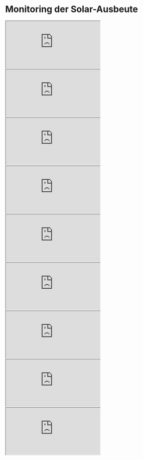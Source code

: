 <!--

author:   Sebastian Zug, André Dietrich
email:    sebastian.zug@informatik.tu-freiberg.de

icon: https://upload.wikimedia.org/wikipedia/commons/d/de/Logo_TU_Bergakademie_Freiberg.svg

@style
.flex-container {
    display: flex;
    flex-wrap: wrap; /* Allows the items to wrap as needed */
    align-items: stretch;
}

.flex-child,
.flex-child-1 { flex: 1; }
.flex-child-2 { flex: 2; }
.flex-child-3 { flex: 3; }
.flex-child-4 { flex: 4; }
.flex-child-5 { flex: 5; }
.flex-child-6 { flex: 6; }
.flex-child-7 { flex: 7; }
.flex-child-8 { flex: 8; }

.flex-child,
.flex-child-1,
.flex-child-2,
.flex-child-3,
.flex-child-4,
.flex-child-5,
.flex-child-6,
.flex-child-7,
.flex-child-8 {
    min-width: 400px;
    min-height: 240px;
}

@media (max-width: 600px) {
    .flex-child,
    .flex-child-1,
    .flex-child-2,
    .flex-child-3,
    .flex-child-4,
    .flex-child-5,
    .flex-child-6,
    .flex-child-7,
    .flex-child-8 {
        flex: 100%; /* Makes the child divs take up the full width on slim devices */
        margin-right: 0; /* Removes the right margin */
    }
}
@end
-->

# Monitoring der Solar-Ausbeute 

<div class="flex-container">

<iframe
  id="inlineFrameExample"
  title="Inline Frame Example"
  class="flex-child"
  src="https://thingspeak.com/channels/2610843/charts/1?bgcolor=%23ffffff&color=%23d62020&dynamic=true&results=60&type=line&update=15">
</iframe>

<iframe
  id="inlineFrameExample"
  title="Inline Frame Example"
  class="flex-child"
  src="https://thingspeak.com/channels/2610861/charts/1?bgcolor=%23ffffff&color=%23d62020&dynamic=true&results=60&type=line&update=15">
</iframe>

<iframe
  id="inlineFrameExample"
  title="Inline Frame Example"
  class="flex-child"
  src="https://thingspeak.com/channels/2612475/charts/1?bgcolor=%23ffffff&color=%23d62020&dynamic=true&results=60&type=line&update=15">
</iframe>

<iframe
  id="inlineFrameExample"
  title="Inline Frame Example"
  class="flex-child"
  src="https://thingspeak.com/channels/2612481/charts/1?bgcolor=%23ffffff&color=%23d62020&dynamic=true&results=60&type=line&update=15">
</iframe>

<iframe
  id="inlineFrameExample"
  title="Inline Frame Example"
  class="flex-child"
  src="https://thingspeak.com/channels/2612527/charts/1?bgcolor=%23ffffff&color=%23d62020&dynamic=true&results=60&type=line&update=15">
</iframe>

<iframe
  id="inlineFrameExample"
  title="Inline Frame Example"
  class="flex-child"
  src="https://thingspeak.com/channels/2612537/charts/1?bgcolor=%23ffffff&color=%23d62020&dynamic=true&results=60&type=line&update=15">
</iframe>

<iframe
  id="inlineFrameExample"
  title="Inline Frame Example"
  class="flex-child"
  src="https://thingspeak.com/channels/2612543/charts/1?bgcolor=%23ffffff&color=%23d62020&dynamic=true&results=60&type=line&update=15">
</iframe>

<iframe
  id="inlineFrameExample"
  title="Inline Frame Example"
  class="flex-child"
  src="https://thingspeak.com/channels/2612552/charts/1?bgcolor=%23ffffff&color=%23d62020&dynamic=true&results=60&type=line&update=15">
</iframe>

<iframe
  id="inlineFrameExample"
  title="Inline Frame Example"
  class="flex-child"
  src="https://thingspeak.com/channels/2612665/charts/1?bgcolor=%23ffffff&color=%23d62020&dynamic=true&results=60&type=line&update=15">
</iframe>

</div>

